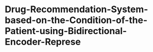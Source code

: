 # Drug-Recommendation-System-based-on-the-Condition-of-the-Patient-using-Bidirectional-Encoder-Represe